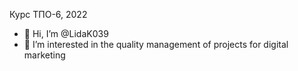 Курс ТПО-6, 2022


- 👋 Hi, I’m @LidaK039
- 👀 I’m interested in the quality management of projects for digital marketing
  
<!---
LidaK039/LidaK039 is a ✨ special ✨ repository because its `README.md` (this file) appears on your GitHub profile.
You can click the Preview link to take a look at your changes.
--->

